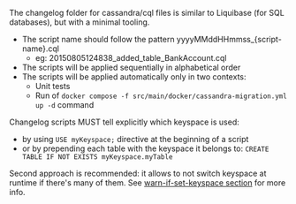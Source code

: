 The changelog folder for cassandra/cql files is similar to Liquibase (for SQL databases), but with a minimal tooling.

- The script name should follow the pattern yyyyMMddHHmmss\_{script-name}.cql
  - eg: 20150805124838_added_table_BankAccount.cql
- The scripts will be applied sequentially in alphabetical order
- The scripts will be applied automatically only in two contexts:
  - Unit tests
  - Run of `docker compose -f src/main/docker/cassandra-migration.yml up -d` command

Changelog scripts MUST tell explicitly which keyspace is used:

- by using `USE myKeyspace;` directive at the beginning of a script
- or by prepending each table with the keyspace it belongs to: `CREATE TABLE IF NOT EXISTS myKeyspace.myTable`

Second approach is recommended: it allows to not switch keyspace at runtime if there's many of them.
See [warn-if-set-keyspace section](https://docs.datastax.com/en/developer/java-driver/latest/manual/core/configuration/reference/) for more info.
